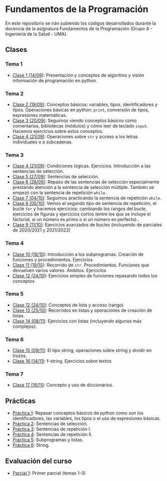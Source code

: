 # Fundamentos de la Programación
En este repositorio se irán subiendo los códigos desarrollados durante la docencia de la asignatura Fundamentos de la Programación (Grupo A - Ingeniería de la Salud - UMA).

## Clases

### Tema 1
* [Clase 1 (14/09)](clases/clase01/clase01.md): Presentación y conceptos de algoritmo y visión información de programación en python.

### Tema 2
* [Clase 2 (19/09)](clases/clase02/clase02.md): Conceptos básicos: variables, tipos, identificadores y tipos. Operaciones básicas en python: `print`, conversión de tipos, expresiones matemáticas.
* [Clase 3 (20/09)](clases/clase03/clase03.md): Seguimos viendo conceptos básicos como comentarios, bibliotecas (módulos) y cómo leer de teclado `input`. Hacemos ejercicios sobre estos conceptos.
* [Clase 4 (21/09)](clases/clase04/clase04.md): Operaciones sobre `str` y acceso a los letras individuales o a subcadenas.

### Tema 3
* [Clase 4 (21/09)](clases/clase04/clase04.md): Condiciones lógicas. Ejercicios. Introducción a las sentencias de selección.
* [Clase 5 (27/09)](clases/clase05/clase05.md): Sentencias de selección.
* [Clase 6 (28/09)](clases/clase06/clase06.md): Repaso de las sentencias de selección especialmente prestando atención a la sentencia de selección múltiple. También se empezó con la sentencia de repetición `while`.
* [Clase 7 (04/10)](clases/clase07/clase07.md): Seguimos practicando la sentencia de repetición `while`.
* [Clase 8 (05/10)](clases/clase08/clase08.md): Vemos el segundo tipo de sentencia de repetición, el bucle `for` y hacemos ejercicios: cambiando los rangos del bucle, ejercicios de figuras y ejercicios cortos (entre los que se incluye el factorial, si un número es primo o si un número es perfecto)..
* [Clase 9 (11/10)](clases/clase09/clase09.md): Ejercicios avanzados de bucles (incluyendo de parciales de 2020/2021 y 2021/2022)

### Tema 4
* [Clase 10 (18/10)](clases/clase10/clase10.md): Introducción a los subprogramas.  Creación de funciones y procedimientos. Ejercicios
* [Clase 11 (19/10)](clases/clase11/clase11.md): Recorrido de `str`. Procedimientos. Funciones que devuelven varios valores. Ámbitos. Ejercicios
* [Clase 12 (24/10)](clases/clase12/clase12a.md): Ejercicios simples de funciones repasando todos los conceptos

### Tema 5
* [Clase 12 (24/10)](clases/clase12/clase12b.md): Conceptos de lista y acceso (rango)
* [Clase 13 (25/10)](clases/clase13/clase13.md): Recorridos en listas y operaciones de creación de listas.
* [Clase 14 (08/11)](clases/clase14/clase14.md): Ejercicios con listas (incluyendo algunos más complejos).

### Tema 6
* [Clase 15 (09/11)](clases/clase15/clase15.md): El tipo string, operaciones sobre string y dividir en trozos. 
* [Clase 16 (14/11)](clases/clase16/clase16.md): f-string. Ejercicios sobre textos 

### Tema 7
* [Clase 17 (16/11)](clases/clase17/clase17.md): Concepto y uso de diccionarios.

## Prácticas
* [Práctica 1](prácticas/práctica01/práctica01.md): Repasar conceptos básicos de python como son los identificadores, las variables, los tipos o el uso de expresiones básicas.
* [Práctica 2](prácticas/práctica02/práctica02.md): Sentencias de selección.
* [Práctica 3](prácticas/práctica03/práctica03.md): Sentencias de repetición I.
* [Práctica 4](prácticas/práctica04/práctica04.md): Sentencias de repetición II.
* [Práctica 5](prácticas/práctica05/práctica05.md): Subprogramas y listas.
* [Práctica 6](prácticas/práctica06/práctica06.md): String.

## Evaluación del curso
* [Parcial 1](evaluación/parcial1/parcial1.md): Primer parcial (temas 1-3)

